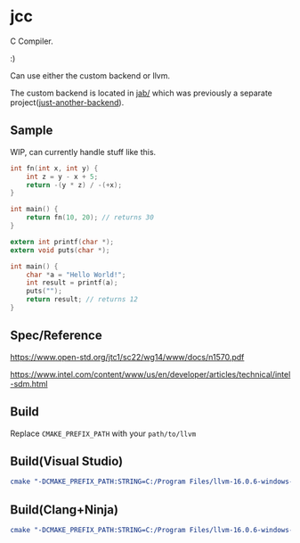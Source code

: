 # jcc

C Compiler.

:)

Can use either the custom backend or llvm.

The custom backend is located in [jab/](jab/) which was previously a separate project([just-another-backend](https://github.com/BrandonKi/just-another-backend)).

## Sample

WIP, can currently handle stuff like this.

```c
int fn(int x, int y) {
    int z = y - x + 5;
    return -(y * z) / -(+x);
}

int main() {
    return fn(10, 20); // returns 30
}
```

```c
extern int printf(char *);
extern void puts(char *);

int main() {
    char *a = "Hello World!";
    int result = printf(a);
    puts("");
    return result; // returns 12
}
```

## Spec/Reference

<https://www.open-std.org/jtc1/sc22/wg14/www/docs/n1570.pdf>

<https://www.intel.com/content/www/us/en/developer/articles/technical/intel-sdm.html>

## Build

Replace `CMAKE_PREFIX_PATH` with your `path/to/llvm`

## Build(Visual Studio)

```cmake
cmake "-DCMAKE_PREFIX_PATH:STRING=C:/Program Files/llvm-16.0.6-windows-amd64-msvc16-msvcrt-dbg" -DCMAKE_EXPORT_COMPILE_COMMANDS:BOOL=TRUE -B/build -G "Visual Studio 17 2022"
```

## Build(Clang+Ninja)

```cmake
cmake "-DCMAKE_PREFIX_PATH:STRING=C:/Program Files/llvm-16.0.6-windows-amd64-msvc16-msvcrt-dbg" -DCMAKE_EXPORT_COMPILE_COMMANDS:BOOL=TRUE -B/build -GNinja
```
